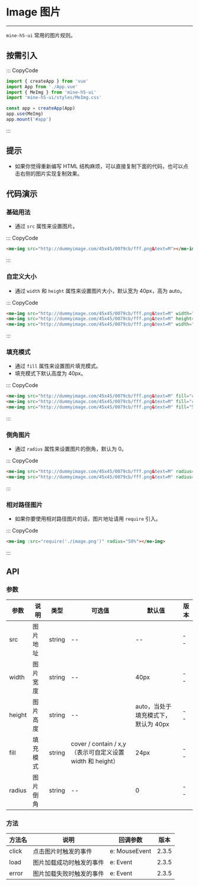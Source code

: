 # Image 图片

---

`mine-h5-ui` 常用的图片规则。

## 按需引入

::: CopyCode

```js
import { createApp } from 'vue'
import App from './App.vue'
import { MeImg } from 'mine-h5-ui'
import 'mine-h5-ui/styles/MeImg.css'

const app = createApp(App)
app.use(MeImg)
app.mount('#app')
```

:::

## 提示

- 如果你觉得重新编写 HTML 结构麻烦，可以直接复制下面的代码，也可以点击右侧的图片实现复制效果。

## 代码演示

### 基础用法

- 通过 `src` 属性来设置图片。

::: CopyCode

```HTML
<me-img src="http://dummyimage.com/45x45/0079cb/fff.png&text=M"></me-img>
```

:::

### 自定义大小

- 通过 `width` 和 `height` 属性来设置图片大小，默认宽为 40px，高为 auto。

::: CopyCode

```HTML
<me-img src="http://dummyimage.com/45x45/0079cb/fff.png&text=M" width="45px"></me-img>
<me-img src="http://dummyimage.com/45x45/0079cb/fff.png&text=M" height="45px"></me-img>
<me-img src="http://dummyimage.com/45x45/0079cb/fff.png&text=M" width="45px" height="45px"></me-img>
```

:::

### 填充模式

- 通过 `fill` 属性来设置图片填充模式。
- 填充模式下默认高度为 40px。

::: CopyCode

```HTML
<me-img src="http://dummyimage.com/45x45/0079cb/fff.png&text=M" fill="cover"></me-img>
<me-img src="http://dummyimage.com/45x45/0079cb/fff.png&text=M" fill="contain"></me-img>
<me-img src="http://dummyimage.com/45x45/0079cb/fff.png&text=M" fill="50% auto"></me-img>
```

:::

### 倒角图片

- 通过 `radius` 属性来设置图片的倒角，默认为 0。

::: CopyCode

```HTML
<me-img src="http://dummyimage.com/45x45/0079cb/fff.png&text=M" radius="50%"></me-img>
<me-img src="http://dummyimage.com/45x45/0079cb/fff.png&text=M" radius="6px"></me-img>
```

:::

### 相对路径图片

- 如果你要使用相对路径图片的话，图片地址请用 `require` 引入。

::: CopyCode

```HTML
<me-img :src="require('./image.png')" radius="50%"></me-img>
```

:::

## API

### 参数

| 参数   | 说明     | 类型   | 可选值                                                    | 默认值                              | 版本 |
| ------ | -------- | ------ | --------------------------------------------------------- | ----------------------------------- | ---- |
| src    | 图片地址 | string | --                                                        | --                                  | --   |
| width  | 图片宽度 | string | --                                                        | 40px                                | --   |
| height | 图片高度 | string | --                                                        | auto，当处于填充模式下，默认为 40px | --   |
| fill   | 填充模式 | string | cover / contain / x,y（表示可自定义设置 width 和 height） | 24px                                | --   |
| radius | 图片倒角 | string | --                                                        | 0                                   | --   |

### 方法

| 方法名 | 说明                     | 回调参数      | 版本  |
| ------ | ------------------------ | ------------- | ----- |
| click  | 点击图片时触发的事件     | e: MouseEvent | 2.3.5 |
| load   | 图片加载成功时触发的事件 | e: Event      | 2.3.5 |
| error  | 图片加载失败时触发的事件 | e: Event      | 2.3.5 |
